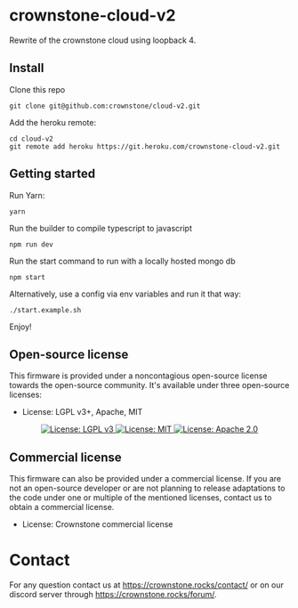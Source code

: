 # crownstone-cloud-v2

Rewrite of the crownstone cloud using loopback 4.

## Install

Clone this repo

```
git clone git@github.com:crownstone/cloud-v2.git
```

Add the heroku remote:

```
cd cloud-v2
git remote add heroku https://git.heroku.com/crownstone-cloud-v2.git
```


## Getting started

Run Yarn:

```
yarn
```

Run the builder to compile typescript to javascript

```
npm run dev
```

Run the start command to run with a locally hosted mongo db

```
npm start
```

Alternatively, use a config via env variables and run it that way:

```
./start.example.sh
```

Enjoy!

## Open-source license

This firmware is provided under a noncontagious open-source license towards the open-source community. It's available under three open-source licenses:
 
* License: LGPL v3+, Apache, MIT

<p align="center">
  <a href="http://www.gnu.org/licenses/lgpl-3.0">
    <img src="https://img.shields.io/badge/License-LGPL%20v3-blue.svg" alt="License: LGPL v3" />
  </a>
  <a href="https://opensource.org/licenses/MIT">
    <img src="https://img.shields.io/badge/License-MIT-yellow.svg" alt="License: MIT" />
  </a>
  <a href="https://opensource.org/licenses/Apache-2.0">
    <img src="https://img.shields.io/badge/License-Apache%202.0-blue.svg" alt="License: Apache 2.0" />
  </a>
</p>

## Commercial license

This firmware can also be provided under a commercial license. If you are not an open-source developer or are not planning to release adaptations to the code under one or multiple of the mentioned licenses, contact us to obtain a commercial license.

* License: Crownstone commercial license

# Contact

For any question contact us at <https://crownstone.rocks/contact/> or on our discord server through <https://crownstone.rocks/forum/>.
